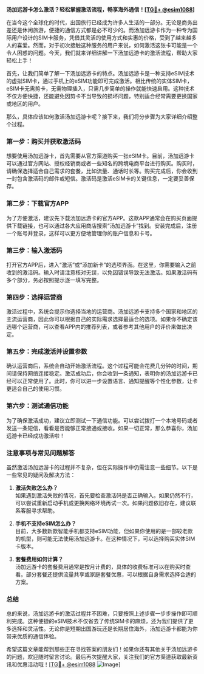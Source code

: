 **汤加远游卡怎么激活？轻松掌握激活流程，畅享海外通信！[[TG💪+ @esim1088](https://t.me/s/esim1088)]**

在当今这个全球化的时代，出国旅行已经成为许多人生活的一部分。无论是商务出差还是休闲旅游，便捷的通信方式都是必不可少的。而汤加远游卡作为一种专为国际用户设计的SIM卡服务，凭借其灵活的使用方式和实惠的价格，受到了越来越多人的喜爱。然而，对于初次接触这种服务的用户来说，如何激活这张卡可能是一个令人困惑的问题。今天，我们就来详细讲解一下汤加远游卡的激活流程，帮助大家轻松上手！

首先，让我们简单了解一下汤加远游卡的特点。汤加远游卡是一种支持eSIM技术的虚拟SIM卡，通过手机上的eSIM功能即可完成激活。相比传统的实体SIM卡，eSIM卡无需剪卡，无需物理插入，只需几步简单的操作就能快速启用。这种技术不仅方便快捷，还能避免因剪卡不当导致的损坏问题，特别适合经常需要更换国家或地区的用户。

那么，具体应该如何激活汤加远游卡呢？接下来，我们将分步骤为大家详细介绍整个过程。

### **第一步：购买并获取激活码**
想要使用汤加远游卡，首先需要从官方渠道购买一张eSIM卡。目前，汤加远游卡可以通过官方网站、授权经销商或者一些知名的跨境电商平台进行购买。购买时，请确保选择适合自己需求的套餐，比如流量、通话时长等。购买完成后，你会收到一封包含激活码的邮件或短信。激活码是激活eSIM卡的关键信息，一定要妥善保存。

### **第二步：下载官方APP**
为了方便激活，建议先下载汤加远游卡的官方APP。这款APP通常会在购买页面提供下载链接，也可以通过各大应用商店搜索“汤加远游卡”找到。安装完成后，注册一个账号并登录，这样可以更方便地管理你的账户信息和卡号。

### **第三步：输入激活码**
打开官方APP后，进入“激活”或“添加新卡”的选项界面。在这里，你需要输入之前收到的激活码。输入时请注意核对无误，以免因错误导致无法激活。如果激活码有多个部分，务必按照提示逐一填写完整。

### **第四步：选择运营商**
激活过程中，系统会提示你选择当地的运营商。汤加远游卡支持多个国家和地区的主流运营商，因此你可以根据自己的实际需求选择最适合的选项。如果你不确定该选哪个运营商，可以查看APP内的推荐列表，或者参考其他用户的评价来做出决定。

### **第五步：完成激活并设置参数**
确认运营商后，系统会自动开始激活流程。这个过程可能会花费几分钟的时间，期间请保持网络连接稳定。激活成功后，你会收到一条通知，表明你的汤加远游卡已经可以正常使用了。此时，你可以进一步设置语言、通知提醒等个性化参数，让卡更适合自己的使用习惯。

### **第六步：测试通信功能**
为了确保激活成功，建议立即测试一下通信功能。可以尝试拨打一个本地号码或者发送一条短信，看看是否能够正常接通或接收。如果一切正常，那么恭喜你，汤加远游卡已经成功激活啦！

### **注意事项与常见问题解答**
虽然激活汤加远游卡的过程并不复杂，但在实际操作中仍需注意一些细节。以下是一些常见的疑问及解决方法：

1. **激活失败怎么办？**  
   如果遇到激活失败的情况，首先要检查激活码是否正确输入。如果仍然不行，可以尝试重新启动手机或更换网络环境再试一次。如果问题依旧存在，建议联系客服寻求帮助。

2. **手机不支持eSIM怎么办？**  
   目前，大多数新款智能手机都支持eSIM功能，但如果你使用的是一部较老款的机型，则可能无法使用汤加远游卡。在这种情况下，可以选择购买实体SIM卡版本。

3. **套餐费用如何计算？**  
   汤加远游卡的套餐费用通常是按月计费的，具体的收费标准可以在购买时查看。部分套餐还提供流量共享或家庭套餐优惠，可以根据自身需求选择合适的方案。

### **总结**
总的来说，汤加远游卡的激活过程并不困难，只要按照上述步骤一步步操作即可顺利完成。这种便捷的eSIM技术不仅省去了传统SIM卡的麻烦，还为我们提供了更多选择和灵活性。无论你是短期出国游玩还是长期居住海外，汤加远游卡都能为你带来优质的通信体验。

希望这篇文章能帮到那些正在寻找答案的朋友们！如果你还有其他关于汤加远游卡的问题，欢迎随时留言讨论。最后再次提醒大家，关注我们的官方渠道获取最新资讯和优惠活动哦！[[TG💪+ @esim1088](https://t.me/s/esim1088) ![Image](https://i.postimg.cc/4NQfJmqS/Snipaste-2025-05-13-00-14-12.png)]